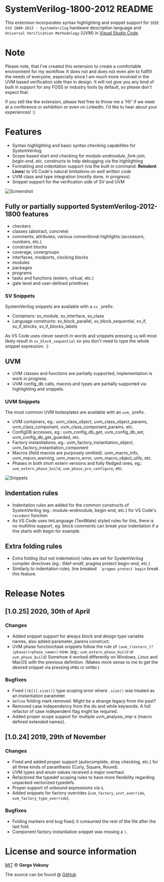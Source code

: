 # SystemVerilog-1800-2012 README

This extension incorporates syntax highlighting and snippet support for `IEEE Std 1800-2012 - SystemVerilog` hardware description language and `Universal Verification Methodology` (UVM) in [Visual Studio Code](https://code.visualstudio.com/).

# Note
Please note, that I've created this extension to create a comfortable environment for my workflow. It does not and does not even aim to fullfill the needs of everyone, especially since I am much more involved in the UVM based verification side than in design. It will not give you any kind of built in support for any FOSS or industry tools by default, so please don't expect that.

If you still like the extension, please feel free to throw me a 'Hi!' if we meet at a conference or exhibition or even on LinkedIn. I'd like to hear about your experiences! :)

# Features
* Syntax highlighting and basic syntax checking capabilites for SystemVerilog.
* Scope based start end checking for *module-endmodule*, *fork-join*, *begin-end*, etc. constructs to help debugging via the highlighting
* Formatting and indentation support (via the built in command: **Reindent Lines**) to VS Code's natural limitations on *well written code*
* UVM class and type integration (mostly done, in progress)
* Snippet support for the verification side of SV and UVM

![Screenshot](https://github.com/gvekony/sv-1800-2012/raw/master/images/sv_screenshot_vs_code_dark.png)

## Fully or partially supported SystemVerilog-2012-1800 features
* checkers
* classes (abstract, concrete)
* comments, attributes, various conventional highlights (accessors, numbers, etc.)
* constraint blocks
* coverage, covergroups
* interfaces, modports, clocking blocks
* modules
* packages
* programs
* tasks and functions (extern, virtual, etc.)
* gate level and user-defined primitives

### SV Snippets
SystemVerilog snippets are available with a `sv_` prefix.

* Containers: sv_module, sv_interface, sv_class
* Language constructs: sv_block_parallel, sv_block_sequential, sv_if, sv_if_blocks, sv_if_blocks_labels

As VS Code uses clever search in words and snippets pressing `sq` will most likely result in `sv_block_sequential` so you don't need to type the whole snippet expression. :)

## UVM
* UVM classes and functions are partially supported, implementation is work in progress.
* UVM config_db calls, macros and types are partially supported via highlighting and snippets.

### UVM Snippets
The most common UVM boilerplates are available with an `uvm_` prefix.

* UVM containers, eg.: uvm_class_object, uvm_class_object_params, uvm_class_component, uvm_class_component_params, etc.
* ConfigDB accesses, eg.: uvm_config_db_get, uvm_config_db_set, uvm_config_db_get_guarded, etc.
* Factory instantiations, eg.: uvm_factory_instantiation_object, uvm_factory_instantiation_component
* Macros (field macros are purposely omitted): uvm_macro_info, uvm_macro_warning, uvm_macro_error, uvm_macro_object_utils, etc.
* Phases in both short extern versions and fully fledged ones, eg.: `uvm_extern_phase_build`, `uvm_phase_pre_configure`, etc.

![Snippets](https://github.com/gvekony/sv-1800-2012/raw/master/images/vs_code_snippets.gif)

## Indentation rules
* Indentation rules are added for the common constructs of SystemVerilog (eg.: module-endmodule, begin-end, etc.) for VS Code's `reindent` function
* As VS Code uses tmLanguage (TextMate) styled rules for this, there is no multiline support, eg. block comments can break your indentation if a line starts with begin for example.

## Extra folding rules
* Extra folding (but not indentation) rules are set for SystemVerilog compiler directives (eg.: ifdef-endif, pragma protect begin-end, etc.)
* Similarly to indentation rules, line breaked `` `pragma protect begin`` break this feature.

# Release Notes
## [1.0.25] 2020, 30th of April
### Changes
* Added snippet support for always block and design type variable names, also added parameter_parens construct.
* UVM phase function/task snippets follow the rule of `(uvm_)(extern_)?(phase)(<phase_name>)` now. (eg.: `uvm_extern_phase_build` or `uvm_phase_build`) Somehow it worked differently on Windows, Linux and MacOS with the previous definition. (Makes more sense to me to get the desired snippet via pressing `UPBU` or `UXPBU`.)

### Bugfixes
* Fixed `[(b[1].size()]` type scoping error where `.size()` was treated as an instantiation parameter.
* `define` folding mark removed. Might be a strange legacy from the past?
* Removed case independency from the do and while keywords. A full refactor of case independent flag might be required.
* Added proper scope support for multiple uvm_analysis_imp-s (macro defined extended names).

## [1.0.24] 2019, 29th of November
### Changes
* Fixed and added proper support (autocomplete, stray checking, etc.) for all three kinds of paranthesis (Curly, Square, Round).
* UVM types and enum values received a major overhaul.
* Refactored the typedef scoping rules to have more flexibility regarding unpacked vectorized typedefs.
* Proper support of unbound expressions via `$`.
* Added snippets for factory overrides (`uvm_factory_inst_override`, `uvm_factory_type_override`).

### Bugfixes
* Folding markers end bug fixed; it consumed the rest of the file after the last fold.
* Component factory instantiation snippet was missing a `)`.


# License and source information

[MIT](https://github.com/gvekony/sv-1800-2012/blob/master/LICENSE.md) &copy; **Gergo Vekony**

The source can be found @ [GitHub](https://github.com/gvekony/sv-1800-2012)

